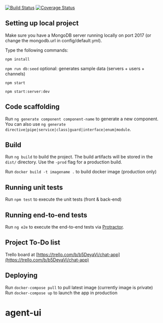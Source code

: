 [![Build Status](https://travis-ci.org/Hughp135/angular-5-chat-app.svg?branch=master)](https://travis-ci.org/Hughp135/angular-5-chat-app) [![Coverage Status](https://coveralls.io/repos/github/Hughp135/angular-5-chat-app/badge.svg?branch=master)](https://coveralls.io/github/Hughp135/angular-5-chat-app?branch=master)

## Setting up local project

Make sure you have a MongoDB server running locally on port 2017 (or change the mongodb.url in config/default.yml).

Type the following commands:

`npm install`

`npm run db:seed` optional: generates sample data (servers + users + channels)

`npm start`

`npm start:server:dev`

## Code scaffolding

Run `ng generate component component-name` to generate a new component. You can also use `ng generate directive|pipe|service|class|guard|interface|enum|module`.

## Build

Run `ng build` to build the project. The build artifacts will be stored in the `dist/` directory. Use the `-prod` flag for a production build.

Run `docker build -t imagename .` to build docker image (production only)

## Running unit tests

Run `npm test` to execute the unit tests (front & back-end)

## Running end-to-end tests

Run `ng e2e` to execute the end-to-end tests via [Protractor](http://www.protractortest.org/).

## Project To-Do list

Trello board at [https://trello.com/b/b5DeyaVi/chat-app](https://trello.com/b/b5DeyaVi/chat-app)

## Deploying

Run `docker-compose pull` to pull latest image (currently image is private)
Run `docker-compose up` to launch the app in production
# agent-ui
